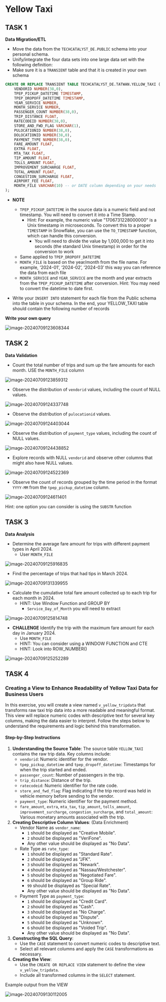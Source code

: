 # Yellow Taxi



## TASK 1

**Data Migration/ETL**

* Move the data from the `TECHCATALYST_DE.PUBLIC` schema into your personal schema. 
* Unify/integrate the four data sets into one large data set with the following definition:
* Make sure it is a `TRANSIENT` table and that it is created in your own schema 

```sql
CREATE OR REPLACE TRANSIENT TABLE TECHCATALYST_DE.TATWAN.YELLOW_TAXI (
    VENDORID NUMBER(38,0),
    TPEP_PICKUP_DATETIME TIMESTAMP,
    TPEP_DROPOFF_DATETIME TIMESTAMP,
    YEAR_SERVICE NUMBER,
    MONTH_SERVICE NUMBER,
    PASSENGER_COUNT NUMBER(38,0),
    TRIP_DISTANCE FLOAT,
    RATECODEID NUMBER(38,0),
    STORE_AND_FWD_FLAG VARCHAR(1),
    PULOCATIONID NUMBER(38,0),
    DOLOCATIONID NUMBER(38,0),
    PAYMENT_TYPE NUMBER(38,0),
    FARE_AMOUNT FLOAT,
    EXTRA FLOAT,
    MTA_TAX FLOAT,
    TIP_AMOUNT FLOAT,
    TOLLS_AMOUNT FLOAT,
    IMPROVEMENT_SURCHARGE FLOAT,
    TOTAL_AMOUNT FLOAT,
    CONGESTION_SURCHARGE FLOAT,
    AIRPORT_FEE FLOAT,
    MONTH_FILE VARCHAR(10) -- or DATE column depending on your needs
);
```

* **NOTE**
  * `TPEP_PICKUP_DATETIME` in the source data is a numeric field and not timestamp. You will need to convert it into a Time Stamp. 
    * Hint: For example, the numeric value "1706731228000000" is a Unix timestamp in microseconds. To convert this to a proper `TIMESTAMP` in Snowflake, you can use the `TO_TIMESTAMP` function, which can handle this conversion.
      * You will need to divide the value by 1,000,000 to get it into seconds (the standard Unix timestamp) in order for the conversion to work
  * Same applied to `TPEP_DROPOFF_DATETIME`
  * `MONTH_FILE` is based on the year/month from the file name. For example, ‘2024-01’, ‘2024-02’, ‘2024-03’ this way you can reference the data from each file
  * `MONTH_SERVICE` and `YEAR_SERVICE` are the month and year extracts from the `TPEP_PICKUP_DATETIME` after conversion. Hint: You may need to convert the datetime to date first.

* Write your `INSERT INTO` statement for each file from the Public schema into the table in your schema. In the end, your YELLOW_TAXI table should contain the following number of records 

**Write your own query**

![image-20240709123608344](images/image-20240709123608344.png)

## TASK 2 

**Data Validation**

* Count the total number of trips and sum up the fare amounts for each month. USE the `MONTH_FILE` column 

![image-20240709123859312](images/image-20240709123859312.png)

* Observe the distribution of `vendorid` values, including the count of NULL values.

![image-20240709124337748](images/image-20240709124337748.png)

* Observe the distribution of `pulocationid` values.

![image-20240709124403044](images/image-20240709124403044.png)

* Observe the distribution of `payment_type` values, including the count of NULL values.

![image-20240709124438852](images/image-20240709124438852.png)

* Explore records with NULL `vendorid` and observe other columns that might also have NULL values.

![image-20240709124522369](images/image-20240709124522369.png)

* Observe the count of records grouped by the time period in the format `YYYY-MM` from the `tpep_pickup_datetime` column.

![image-20240709124611401](images/image-20240709124611401.png)

Hint: one option you can consider is using the `SUBSTR` function 



## TASK 3 

**Data Analysis**

* Determine the average fare amount for trips with different payment types in April 2024.
  * User `MONTH_FILE` 

![image-20240709125916835](images/image-20240709125916835.png)

* Find the percentage of trips that had tips in March 2024.

![image-20240709131339955](images/image-20240709131339955.png)

* Calculate the cumulative total fare amount collected up to each trip for each month in 2024.
  * HINT: Use Window Function and GROUP BY
    * `Service_Day_of_Month` you will need to extract 

![image-20240709125814748](images/image-20240709125814748.png)



* **CHALLENGE** Identify the trip with the maximum fare amount for each day in January 2024.
  * Use `MONTH_FILE` 
  * HINT: You can consider using a WINDOW FUNCTION and CTE
  * HINT: Look into ROW_NUMBER() 

![image-20240709125252289](images/image-20240709125252289.png)



## TASK 4

### Creating a View to Enhance Readability of Yellow Taxi Data for Business Users

In this exercise, you will create a view named `v_yellow_tripdata` that transforms raw taxi trip data into a more readable and meaningful format. This view will replace numeric codes with descriptive text for several key columns, making the data easier to interpret. Follow the steps below to understand the requirements and logic behind this transformation.

#### Step-by-Step Instructions

1. **Understanding the Source Table**: The source table `YELLOW_TAXI` contains the raw trip data. Key columns include:
   - `vendorid`: Numeric identifier for the vendor.
   - `tpep_pickup_datetime` and `tpep_dropoff_datetime`: Timestamps for when the trip started and ended.
   - `passenger_count`: Number of passengers in the trip.
   - `trip_distance`: Distance of the trip.
   - `ratecodeid`: Numeric identifier for the rate code.
   - `store_and_fwd_flag`: Flag indicating if the trip record was held in vehicle memory before sending to the vendor.
   - `payment_type`: Numeric identifier for the payment method.
   - `fare_amount`, `extra`, `mta_tax`, `tip_amount`, `tolls_amount`, `improvement_surcharge`, `congestion_surcharge`, and `total_amount`: Various monetary amounts associated with the trip.
2. **Creating Descriptive Column Values**: (Data Enrichment)
   - Vendor Name as `vendor_name`:
     - `1` should be displayed as "Creative Mobile".
     - `2` should be displayed as "VeriFone".
     - Any other value should be displayed as "No Data".
   - Rate Type as `rate_type`:
     - `1` should be displayed as "Standard Rate".
     - `2` should be displayed as "JFK".
     - `3` should be displayed as "Newark".
     - `4` should be displayed as "Nassau/Westchester".
     - `5` should be displayed as "Negotiated Fare".
     - `6` should be displayed as "Group Ride".
     - `99` should be displayed as "Special Rate".
     - Any other value should be displayed as "No Data".
   - Payment Type as `payment_type`:
     - `1` should be displayed as "Credit Card".
     - `2` should be displayed as "Cash".
     - `3` should be displayed as "No Charge".
     - `4` should be displayed as "Dispute".
     - `5` should be displayed as "Unknown".
     - `6` should be displayed as "Voided Trip".
     - Any other value should be displayed as "No Data".
3. **Constructing the SQL Query**:
   - Use the `CASE` statement to convert numeric codes to descriptive text.
   - Select all relevant columns and apply the `CASE` transformations as necessary.
4. **Creating the View**:
   - Use the `CREATE OR REPLACE VIEW` statement to define the view `v_yellow_tripdata`.
   - Include all transformed columns in the `SELECT` statement.

Example output from the VIEW

![image-20240709130112005](images/image-20240709130112005.png)